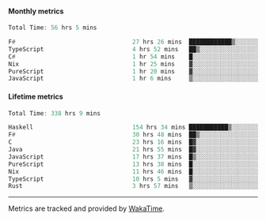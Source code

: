 #### Monthly metrics
<!--START_SECTION:wakamonthly-->

```asm
Total Time: 56 hrs 5 mins

F#                                 27 hrs 26 mins  ████████████▒░░░░░░░░░░░░   48.89 %
TypeScript                         4 hrs 52 mins   ██▒░░░░░░░░░░░░░░░░░░░░░░   08.69 %
C#                                 1 hr 54 mins    █░░░░░░░░░░░░░░░░░░░░░░░░   03.39 %
Nix                                1 hr 25 mins    ▓░░░░░░░░░░░░░░░░░░░░░░░░   02.55 %
PureScript                         1 hr 20 mins    ▓░░░░░░░░░░░░░░░░░░░░░░░░   02.40 %
JavaScript                         1 hr 6 mins     ▒░░░░░░░░░░░░░░░░░░░░░░░░   01.98 %
```

<!--END_SECTION:wakamonthly-->
#### Lifetime metrics
<!--START_SECTION:wakalifetime-->

```asm
Total Time: 338 hrs 9 mins

Haskell                            154 hrs 34 mins ███████████▒░░░░░░░░░░░░░   45.55 %
F#                                 30 hrs 48 mins  ██▒░░░░░░░░░░░░░░░░░░░░░░   09.08 %
C                                  23 hrs 16 mins  █▓░░░░░░░░░░░░░░░░░░░░░░░   06.86 %
Java                               21 hrs 55 mins  █▓░░░░░░░░░░░░░░░░░░░░░░░   06.46 %
JavaScript                         17 hrs 37 mins  █▒░░░░░░░░░░░░░░░░░░░░░░░   05.19 %
PureScript                         13 hrs 38 mins  █░░░░░░░░░░░░░░░░░░░░░░░░   04.02 %
Nix                                11 hrs 46 mins  █░░░░░░░░░░░░░░░░░░░░░░░░   03.47 %
TypeScript                         10 hrs 5 mins   ▓░░░░░░░░░░░░░░░░░░░░░░░░   02.97 %
Rust                               3 hrs 57 mins   ▒░░░░░░░░░░░░░░░░░░░░░░░░   01.17 %
```

<!--END_SECTION:wakalifetime-->

---

Metrics are tracked and provided by [WakaTime](https://github.com/athul/waka-readme).
